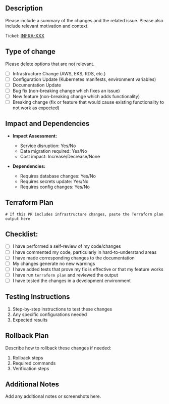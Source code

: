 ## Description

Please include a summary of the changes and the related issue. Please also include relevant motivation and context.

Ticket: [INFRA-XXX](ticket-link)

## Type of change

Please delete options that are not relevant.

- [ ] Infrastructure Change (AWS, EKS, RDS, etc.)
- [ ] Configuration Update (Kubernetes manifests, environment variables)
- [ ] Documentation Update
- [ ] Bug fix (non-breaking change which fixes an issue)
- [ ] New feature (non-breaking change which adds functionality)
- [ ] Breaking change (fix or feature that would cause existing functionality to not work as expected)

## Impact and Dependencies

- **Impact Assessment:**
  - Service disruption: Yes/No
  - Data migration required: Yes/No
  - Cost impact: Increase/Decrease/None

- **Dependencies:**
  - Requires database changes: Yes/No
  - Requires secrets update: Yes/No
  - Requires config changes: Yes/No

## Terraform Plan

```hcl
# If this PR includes infrastructure changes, paste the Terraform plan output here
```

## Checklist:

- [ ] I have performed a self-review of my code/changes
- [ ] I have commented my code, particularly in hard-to-understand areas
- [ ] I have made corresponding changes to the documentation
- [ ] My changes generate no new warnings
- [ ] I have added tests that prove my fix is effective or that my feature works
- [ ] I have run `terraform plan` and reviewed the output
- [ ] I have tested the changes in a development environment

## Testing Instructions

1. Step-by-step instructions to test these changes
2. Any specific configurations needed
3. Expected results

## Rollback Plan

Describe how to rollback these changes if needed:

1. Rollback steps
2. Required commands
3. Verification steps

## Additional Notes

Add any additional notes or screenshots here.